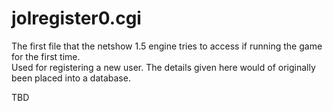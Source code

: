 # jolregister0.cgi
The first file that the netshow 1.5 engine tries to access if running the game for the first time.<br>Used for registering a new user. The details given here would of originally been placed into a database.

TBD
